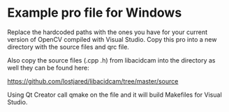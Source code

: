 # Example pro file for Windows

Replace the hardcoded paths with the ones you have for your current version of OpenCV compiled  with Visual Studio.
Copy this pro into a new directory with the source files and qrc file.

Also copy the source files (.cpp .h) from libacidcam into the directory as well they can be found here:

https://github.com/lostjared/libacidcam/tree/master/source

Using Qt Creator call qmake on the file and it will build Makefiles for Visual Studio.



